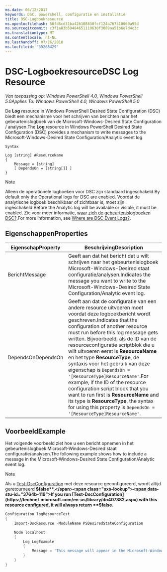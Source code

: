 ```yaml
---
ms.date: 06/12/2017
keywords: DSC, powershell, configuratie en installatie
title: DSC-Logboekresource
ms.openlocfilehash: 50fd6cd31ba426108830fcf124a767318060a95d
ms.sourcegitcommit: c3f1a83b59484651119630f3089aa51b6e7d4c3c
ms.translationtype: MT
ms.contentlocale: nl-NL
ms.lasthandoff: 07/26/2018
ms.locfileid: "39268429"
---
```

# <a name="dsc-log-resource"></a><span data-ttu-id="3764b-103">DSC-Logboekresource</span><span class="sxs-lookup"><span data-stu-id="3764b-103">DSC Log Resource</span></span>

<span data-ttu-id="3764b-104">_Van toepassing op: Windows PowerShell 4.0, Windows PowerShell 5.0_</span><span class="sxs-lookup"><span data-stu-id="3764b-104">_Applies To: Windows PowerShell 4.0, Windows PowerShell 5.0_</span></span>

<span data-ttu-id="3764b-105">De __Log__ resource in Windows PowerShell Desired State Configuration (DSC) biedt een mechanisme voor het schrijven van berichten naar het gebeurtenislogboek van de Microsoft-Windows-Desired State Configuration / analysen.</span><span class="sxs-lookup"><span data-stu-id="3764b-105">The __Log__ resource in Windows PowerShell Desired State Configuration (DSC) provides a mechanism to write messages to the Microsoft-Windows-Desired State Configuration/Analytic event log.</span></span>

```
Syntax

Log [string] #ResourceName
{
    Message = [string]
    [ DependsOn = [string[]] ]
}
```

> [!NOTE]
> <span data-ttu-id="3764b-106">Alleen de operationele logboeken voor DSC zijn standaard ingeschakeld.</span><span class="sxs-lookup"><span data-stu-id="3764b-106">By default only the Operational logs for DSC are enabled.</span></span> <span data-ttu-id="3764b-107">Voordat de analytische logboek beschikbaar of zichtbaar is, moet zijn ingeschakeld.</span><span class="sxs-lookup"><span data-stu-id="3764b-107">Before the Analytic log will be available or visible, it must be enabled.</span></span> <span data-ttu-id="3764b-108">Zie voor meer informatie, [waar zich de gebeurtenislogboeken DSC?](troubleshooting.md#where-are-dsc-event-logs).</span><span class="sxs-lookup"><span data-stu-id="3764b-108">For more information, see [Where are DSC Event Logs?](troubleshooting.md#where-are-dsc-event-logs).</span></span>

## <a name="properties"></a><span data-ttu-id="3764b-109">Eigenschappen</span><span class="sxs-lookup"><span data-stu-id="3764b-109">Properties</span></span>

| <span data-ttu-id="3764b-110">Eigenschap</span><span class="sxs-lookup"><span data-stu-id="3764b-110">Property</span></span> | <span data-ttu-id="3764b-111">Beschrijving</span><span class="sxs-lookup"><span data-stu-id="3764b-111">Description</span></span> |
| --- | --- |
| <span data-ttu-id="3764b-112">Bericht</span><span class="sxs-lookup"><span data-stu-id="3764b-112">Message</span></span>| <span data-ttu-id="3764b-113">Geeft aan dat het bericht dat u wilt schrijven naar het gebeurtenislogboek Microsoft-Windows-Desired staat configuratie/analysen.</span><span class="sxs-lookup"><span data-stu-id="3764b-113">Indicates the message you want to write to the Microsoft-Windows-Desired State Configuration/Analytic event log.</span></span>|
| <span data-ttu-id="3764b-114">DependsOn</span><span class="sxs-lookup"><span data-stu-id="3764b-114">DependsOn</span></span> | <span data-ttu-id="3764b-115">Geeft aan dat de configuratie van een andere resource uitvoeren moet voordat deze logboekbericht wordt geschreven.</span><span class="sxs-lookup"><span data-stu-id="3764b-115">Indicates that the configuration of another resource must run before this log message gets written.</span></span> <span data-ttu-id="3764b-116">Bijvoorbeeld, als de ID van de resourceconfiguratie scriptblok die u wilt uitvoeren eerst is **ResourceName** en het type **ResourceType**, de syntaxis voor het gebruik van deze eigenschap is `DependsOn = '[ResourceType]ResourceName'`.</span><span class="sxs-lookup"><span data-stu-id="3764b-116">For example, if the ID of the resource configuration script block that you want to run first is **ResourceName** and its type is **ResourceType**, the syntax for using this property is `DependsOn = '[ResourceType]ResourceName'`.</span></span>|

## <a name="example"></a><span data-ttu-id="3764b-117">Voorbeeld</span><span class="sxs-lookup"><span data-stu-id="3764b-117">Example</span></span>

<span data-ttu-id="3764b-118">Het volgende voorbeeld ziet hoe u een bericht opnemen in het gebeurtenislogboek Microsoft-Windows-Desired staat configuratie/analysen.</span><span class="sxs-lookup"><span data-stu-id="3764b-118">The following example shows how to include a message in the Microsoft-Windows-Desired State Configuration/Analytic event log.</span></span>

> [!NOTE]
> <span data-ttu-id="3764b-119">Als u [Test-DscConfiguration](https://technet.microsoft.com/en-us/library/dn407382.aspx) met deze resource geconfigureerd, wordt altijd geretourneerd **$false**.</span><span class="sxs-lookup"><span data-stu-id="3764b-119">If you run [Test-DscConfiguration](https://technet.microsoft.com/en-us/library/dn407382.aspx) with this resource configured, it will always return **$false**.</span></span>

```powershell
Configuration logResourceTest
{
    Import-DscResource -ModuleName PSDesiredStateConfiguration

    Node localhost
    {
        Log LogExample
        {
            Message = 'This message will appear in the Microsoft-Windows-Desired State Configuration/Analytic event log.'
        }
    }
}
```